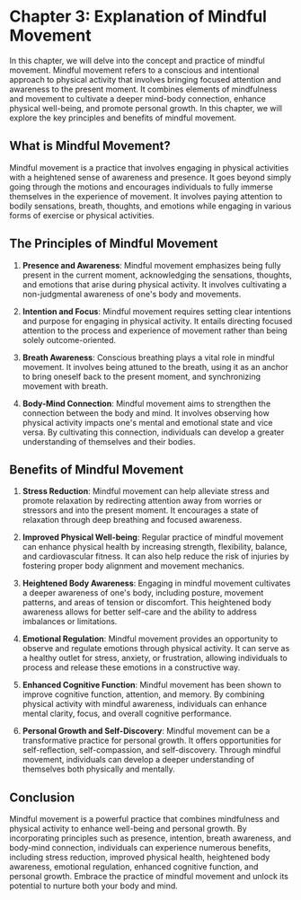 Chapter 3: Explanation of Mindful Movement
==========================================

In this chapter, we will delve into the concept and practice of mindful movement. Mindful movement refers to a conscious and intentional approach to physical activity that involves bringing focused attention and awareness to the present moment. It combines elements of mindfulness and movement to cultivate a deeper mind-body connection, enhance physical well-being, and promote personal growth. In this chapter, we will explore the key principles and benefits of mindful movement.

What is Mindful Movement?
-------------------------

Mindful movement is a practice that involves engaging in physical activities with a heightened sense of awareness and presence. It goes beyond simply going through the motions and encourages individuals to fully immerse themselves in the experience of movement. It involves paying attention to bodily sensations, breath, thoughts, and emotions while engaging in various forms of exercise or physical activities.

The Principles of Mindful Movement
----------------------------------

1. **Presence and Awareness**: Mindful movement emphasizes being fully present in the current moment, acknowledging the sensations, thoughts, and emotions that arise during physical activity. It involves cultivating a non-judgmental awareness of one's body and movements.

2. **Intention and Focus**: Mindful movement requires setting clear intentions and purpose for engaging in physical activity. It entails directing focused attention to the process and experience of movement rather than being solely outcome-oriented.

3. **Breath Awareness**: Conscious breathing plays a vital role in mindful movement. It involves being attuned to the breath, using it as an anchor to bring oneself back to the present moment, and synchronizing movement with breath.

4. **Body-Mind Connection**: Mindful movement aims to strengthen the connection between the body and mind. It involves observing how physical activity impacts one's mental and emotional state and vice versa. By cultivating this connection, individuals can develop a greater understanding of themselves and their bodies.

Benefits of Mindful Movement
----------------------------

1. **Stress Reduction**: Mindful movement can help alleviate stress and promote relaxation by redirecting attention away from worries or stressors and into the present moment. It encourages a state of relaxation through deep breathing and focused awareness.

2. **Improved Physical Well-being**: Regular practice of mindful movement can enhance physical health by increasing strength, flexibility, balance, and cardiovascular fitness. It can also help reduce the risk of injuries by fostering proper body alignment and movement mechanics.

3. **Heightened Body Awareness**: Engaging in mindful movement cultivates a deeper awareness of one's body, including posture, movement patterns, and areas of tension or discomfort. This heightened body awareness allows for better self-care and the ability to address imbalances or limitations.

4. **Emotional Regulation**: Mindful movement provides an opportunity to observe and regulate emotions through physical activity. It can serve as a healthy outlet for stress, anxiety, or frustration, allowing individuals to process and release these emotions in a constructive way.

5. **Enhanced Cognitive Function**: Mindful movement has been shown to improve cognitive function, attention, and memory. By combining physical activity with mindful awareness, individuals can enhance mental clarity, focus, and overall cognitive performance.

6. **Personal Growth and Self-Discovery**: Mindful movement can be a transformative practice for personal growth. It offers opportunities for self-reflection, self-compassion, and self-discovery. Through mindful movement, individuals can develop a deeper understanding of themselves both physically and mentally.

Conclusion
----------

Mindful movement is a powerful practice that combines mindfulness and physical activity to enhance well-being and personal growth. By incorporating principles such as presence, intention, breath awareness, and body-mind connection, individuals can experience numerous benefits, including stress reduction, improved physical health, heightened body awareness, emotional regulation, enhanced cognitive function, and personal growth. Embrace the practice of mindful movement and unlock its potential to nurture both your body and mind.
